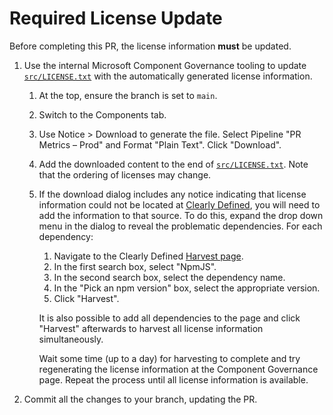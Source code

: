 # Required License Update

<!-- markdownlint-disable MD013 -->

Before completing this PR, the license information **must** be updated.

1. Use the internal Microsoft Component Governance tooling to update [`src/LICENSE.txt`][licensetxt] with the automatically generated license information.

   1. At the top, ensure the branch is set to `main`.
   1. Switch to the Components tab.
   1. Use Notice > Download to generate the file. Select Pipeline "PR Metrics – Prod" and Format "Plain Text". Click "Download".
   1. Add the downloaded content to the end of [`src/LICENSE.txt`][licensetxt]. Note that the ordering of licenses may change.
   1. If the download dialog includes any notice indicating that license information could not be located at [Clearly Defined][clearlydefined], you will need to add the information to that source. To do this, expand the drop down menu in the dialog to reveal the problematic dependencies. For each dependency:

      1. Navigate to the Clearly Defined [Harvest page][clearlydefinedharvest].
      1. In the first search box, select "NpmJS".
      1. In the second search box, select the dependency name.
      1. In the "Pick an npm version" box, select the appropriate version.
      1. Click "Harvest".

      It is also possible to add all dependencies to the page and click "Harvest" afterwards to harvest all license information simultaneously.

      Wait some time (up to a day) for harvesting to complete and try regenerating the license information at the Component Governance page. Repeat the process until all license information is available.

1. Commit all the changes to your branch, updating the PR.

[clearlydefined]: https://clearlydefined.io/
[clearlydefinedharvest]: https://clearlydefined.io/harvest
[licensetxt]: https://github.com/microsoft/PR-Metrics/blob/main/src/LICENSE.txt

